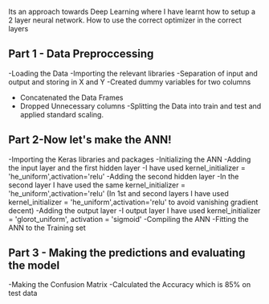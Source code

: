 Its an approach towards Deep Learning where I have learnt how to setup a 2 layer neural network.
How to use the correct optimizer in the correct layers 

## Part 1 - Data Preproccessing
-Loading the Data 
-Importing the relevant libraries
-Separation of input and output and storing in X and Y
-Created dummy variables for two columns
- Concatenated the Data Frames 
- Dropped Unnecessary columns 
-Splitting the Data into train and test 
and applied standard scaling.

## Part 2-Now let's make the ANN!

-Importing the Keras libraries and packages
-Initializing the ANN
-Adding the input layer and the first hidden layer
  -I have used kernel_initializer = 'he_uniform',activation='relu'
-Adding the second hidden layer
  -In the second layer I have used the same kernel_initializer = 'he_uniform',activation='relu'
 (In 1st and second layers I have used kernel_initializer = 'he_uniform',activation='relu' to avoid vanishing gradient decent)
-Adding the output layer
  -I output layer I have used kernel_initializer = 'glorot_uniform', activation = 'sigmoid'
-Compiling the ANN
-Fitting the ANN to the Training set

## Part 3 -  Making the predictions and evaluating the model
-Making the Confusion Matrix
-Calculated the Accuracy which is 85% on test data
